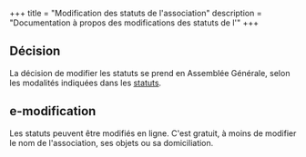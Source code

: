 +++
title = "Modification des statuts de l'association"
description = "Documentation à propos des modifications des statuts de l'"
+++

## Décision

La décision de modifier les statuts se prend en Assemblée
Générale, selon les
modalités indiquées dans les [statuts](./statuts/index.md).

## e-modification

Les statuts peuvent être modifiés en ligne. C'est gratuit, à moins de modifier
le nom de l'association, ses objets ou sa domiciliation.
